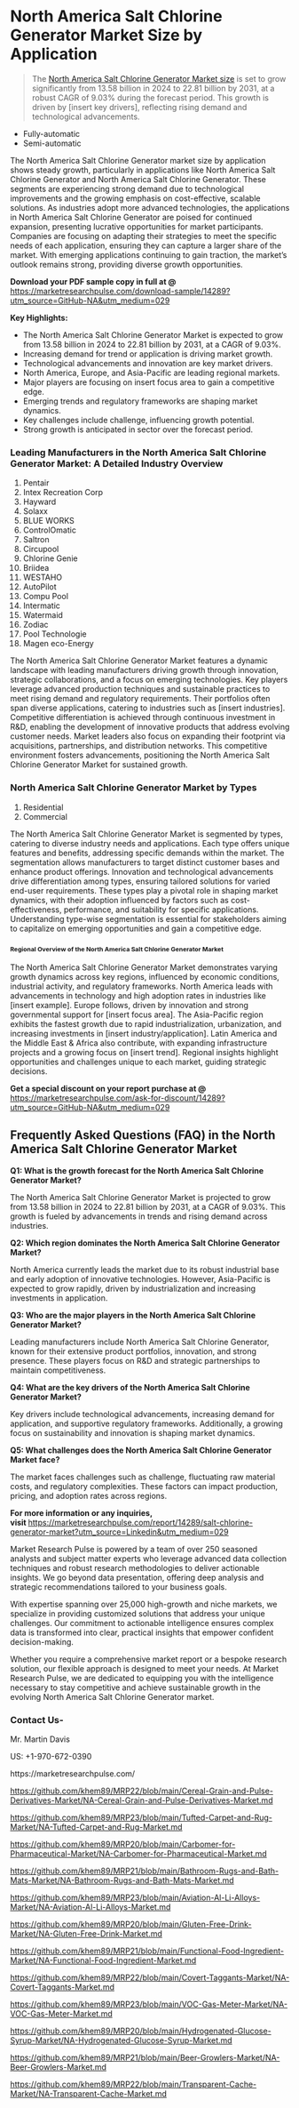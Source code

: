 <h1>North America Salt Chlorine Generator Market&nbsp;Size by Application</h1><blockquote><p>The <a href="https://marketresearchpulse.com/download-sample/14289?utm_source=GitHub-NA&amp;utm_medium=029">North America Salt Chlorine Generator Market size</a> is set to grow significantly from 13.58 billion in 2024 to 22.81 billion by 2031, at a robust CAGR of 9.03% during the forecast period. This growth is driven by [insert key drivers], reflecting rising demand and technological advancements.</p></blockquote><ul><li>Fully-automatic<li> Semi-automatic</li></ul><p>The North America Salt Chlorine Generator market size by application shows steady growth, particularly in applications like North America Salt Chlorine Generator and North America Salt Chlorine Generator. These segments are experiencing strong demand due to technological improvements and the growing emphasis on cost-effective, scalable solutions. As industries adopt more advanced technologies, the applications in North America Salt Chlorine Generator are poised for continued expansion, presenting lucrative opportunities for market participants. Companies are focusing on adapting their strategies to meet the specific needs of each application, ensuring they can capture a larger share of the market. With emerging applications continuing to gain traction, the market’s outlook remains strong, providing diverse growth opportunities.</p><p><strong>Download your PDF sample copy in full at @ </strong><a href="https://marketresearchpulse.com/download-sample/14289?utm_source=GitHub-NA&amp;utm_medium=029">https://marketresearchpulse.com/download-sample/14289?utm_source=GitHub-NA&amp;utm_medium=029</a></p><p><strong>Key Highlights: </strong></p><ul><li>The North America Salt Chlorine Generator Market is expected to grow from 13.58 billion in 2024 to 22.81 billion by 2031, at a CAGR of 9.03%.</li><li>Increasing demand for trend or application is driving market growth.</li><li>Technological advancements and innovation are key market drivers.</li><li>North America, Europe, and Asia-Pacific are leading regional markets.</li><li>Major players are focusing on insert focus area to gain a competitive edge.</li><li>Emerging trends and regulatory frameworks are shaping market dynamics.</li><li>Key challenges include challenge, influencing growth potential.</li><li>Strong growth is anticipated in sector over the forecast period.</li></ul><h3>Leading Manufacturers in the North America Salt Chlorine Generator Market: A Detailed Industry Overview</h3><ol><li>Pentair</li><li>Intex Recreation Corp</li><li>Hayward</li><li>Solaxx</li><li>BLUE WORKS</li><li>ControlOmatic</li><li>Saltron</li><li>Circupool</li><li>Chlorine Genie</li><li>Briidea</li><li>WESTAHO</li><li>AutoPilot</li><li>Compu Pool</li><li>Intermatic</li><li>Watermaid</li><li>Zodiac</li><li>Pool Technologie</li><li>Magen eco-Energy</li></ol><div class="flex max-w-full flex-col flex-grow"><div class="min-h-8 text-message flex w-full flex-col items-end gap-2 whitespace-normal break-words [.text-message+&amp;]:mt-5" dir="auto" data-message-author-role="assistant" data-message-id="fd8432e4-4910-450d-b182-61b7bfb0a01f" data-message-model-slug="gpt-4o"><div class="flex w-full flex-col gap-1 empty:hidden first:pt-[3px]"><div class="markdown prose w-full break-words dark:prose-invert light"><p>The North America Salt Chlorine Generator Market features a dynamic landscape with leading manufacturers driving growth through innovation, strategic collaborations, and a focus on emerging technologies. Key players leverage advanced production techniques and sustainable practices to meet rising demand and regulatory requirements. Their portfolios often span diverse applications, catering to industries such as [insert industries]. Competitive differentiation is achieved through continuous investment in R&amp;D, enabling the development of innovative products that address evolving customer needs. Market leaders also focus on expanding their footprint via acquisitions, partnerships, and distribution networks. This competitive environment fosters advancements, positioning the North America Salt Chlorine Generator Market for sustained growth.</p></div></div></div></div><h3>North America Salt Chlorine Generator Market by Types</h3><ol><li>Residential<li> Commercial</li></ol><div class="flex max-w-full flex-col flex-grow"><div class="min-h-8 text-message flex w-full flex-col items-end gap-2 whitespace-normal break-words [.text-message+&amp;]:mt-5" dir="auto" data-message-author-role="assistant" data-message-id="084470be-0bb7-4664-bddf-5156b4f41249" data-message-model-slug="gpt-4o-mini"><div class="flex w-full flex-col gap-1 empty:hidden first:pt-[3px]"><div class="markdown prose w-full break-words dark:prose-invert light"><p>The North America Salt Chlorine Generator Market is segmented by types, catering to diverse industry needs and applications. Each type offers unique features and benefits, addressing specific demands within the market. The segmentation allows manufacturers to target distinct customer bases and enhance product offerings. Innovation and technological advancements drive differentiation among types, ensuring tailored solutions for varied end-user requirements. These types play a pivotal role in shaping market dynamics, with their adoption influenced by factors such as cost-effectiveness, performance, and suitability for specific applications. Understanding type-wise segmentation is essential for stakeholders aiming to capitalize on emerging opportunities and gain a competitive edge.</p></div></div></div></div><h3><span style="font-size: 11px;">Regional Overview of the North America Salt Chlorine Generator Market</span></h3><div class="flex max-w-full flex-col flex-grow"><div class="min-h-8 text-message flex w-full flex-col items-end gap-2 whitespace-normal break-words [.text-message+&amp;]:mt-5" dir="auto" data-message-author-role="assistant" data-message-id="e9038762-ce64-4e30-91c9-9bd413514231" data-message-model-slug="gpt-4o-mini"><div class="flex w-full flex-col gap-1 empty:hidden first:pt-[3px]"><div class="markdown prose w-full break-words dark:prose-invert light"><p>The North America Salt Chlorine Generator Market demonstrates varying growth dynamics across key regions, influenced by economic conditions, industrial activity, and regulatory frameworks. North America leads with advancements in technology and high adoption rates in industries like [insert example]. Europe follows, driven by innovation and strong governmental support for [insert focus area]. The Asia-Pacific region exhibits the fastest growth due to rapid industrialization, urbanization, and increasing investments in [insert industry/application]. Latin America and the Middle East &amp; Africa also contribute, with expanding infrastructure projects and a growing focus on [insert trend]. Regional insights highlight opportunities and challenges unique to each market, guiding strategic decisions.</p></div></div></div></div><p><strong>Get a special discount on your report purchase at @ </strong><a href="https://marketresearchpulse.com/ask-for-discount/14289?utm_source=GitHub-NA&amp;utm_medium=029">https://marketresearchpulse.com/ask-for-discount/14289?utm_source=GitHub-NA&amp;utm_medium=029</a></p><h2>Frequently Asked Questions (FAQ) in the North America Salt Chlorine Generator Market</h2><p><strong>Q1: What is the growth forecast for the North America Salt Chlorine Generator Market?</strong></p><p>The North America Salt Chlorine Generator Market is projected to grow from 13.58 billion in 2024 to 22.81 billion by 2031, at a CAGR of 9.03%. This growth is fueled by advancements in trends and rising demand across industries.</p><p><strong>Q2: Which region dominates the North America Salt Chlorine Generator Market?</strong></p><p>North America currently leads the market due to its robust industrial base and early adoption of innovative technologies. However, Asia-Pacific is expected to grow rapidly, driven by industrialization and increasing investments in application.</p><p><strong>Q3: Who are the major players in the North America Salt Chlorine Generator Market?</strong></p><p>Leading manufacturers include North America Salt Chlorine Generator, known for their extensive product portfolios, innovation, and strong presence. These players focus on R&amp;D and strategic partnerships to maintain competitiveness.</p><p><strong>Q4: What are the key drivers of the North America Salt Chlorine Generator Market?</strong></p><p>Key drivers include technological advancements, increasing demand for application, and supportive regulatory frameworks. Additionally, a growing focus on sustainability and innovation is shaping market dynamics.</p><p><strong>Q5: What challenges does the North America Salt Chlorine Generator Market face?</strong></p><p>The market faces challenges such as challenge, fluctuating raw material costs, and regulatory complexities. These factors can impact production, pricing, and adoption rates across regions.</p><p><strong>For more information or any inquiries, visit&nbsp;</strong><a href="https://marketresearchpulse.com/report/14289/salt-chlorine-generator-market?utm_source=Linkedin&utm_medium=029">https://marketresearchpulse.com/report/14289/salt-chlorine-generator-market?utm_source=Linkedin&utm_medium=029</a></p><p>Market Research Pulse is powered by a team of over 250 seasoned analysts and subject matter experts who leverage advanced data collection techniques and robust research methodologies to deliver actionable insights. We go beyond data presentation, offering deep analysis and strategic recommendations tailored to your business goals.</p><p>With expertise spanning over 25,000 high-growth and niche markets, we specialize in providing customized solutions that address your unique challenges. Our commitment to actionable intelligence ensures complex data is transformed into clear, practical insights that empower confident decision-making.</p><p>Whether you require a comprehensive market report or a bespoke research solution, our flexible approach is designed to meet your needs. At Market Research Pulse, we are dedicated to equipping you with the intelligence necessary to stay competitive and achieve sustainable growth in the evolving North America Salt Chlorine Generator market.</p><h3><strong>Contact Us-</strong></h3><p>Mr. Martin Davis</p><p>US: +1-970-672-0390</p><p>https://marketresearchpulse.com/</p><p><a href="https://github.com/khem89/MRP22/blob/main/Cereal-Grain-and-Pulse-Derivatives-Market/NA-Cereal-Grain-and-Pulse-Derivatives-Market.md">https://github.com/khem89/MRP22/blob/main/Cereal-Grain-and-Pulse-Derivatives-Market/NA-Cereal-Grain-and-Pulse-Derivatives-Market.md</a></p><p><a href="https://github.com/khem89/MRP23/blob/main/Tufted-Carpet-and-Rug-Market/NA-Tufted-Carpet-and-Rug-Market.md">https://github.com/khem89/MRP23/blob/main/Tufted-Carpet-and-Rug-Market/NA-Tufted-Carpet-and-Rug-Market.md</a></p><p><a href="https://github.com/khem89/MRP20/blob/main/Carbomer-for-Pharmaceutical-Market/NA-Carbomer-for-Pharmaceutical-Market.md">https://github.com/khem89/MRP20/blob/main/Carbomer-for-Pharmaceutical-Market/NA-Carbomer-for-Pharmaceutical-Market.md</a></p><p><a href="https://github.com/khem89/MRP21/blob/main/Bathroom-Rugs-and-Bath-Mats-Market/NA-Bathroom-Rugs-and-Bath-Mats-Market.md">https://github.com/khem89/MRP21/blob/main/Bathroom-Rugs-and-Bath-Mats-Market/NA-Bathroom-Rugs-and-Bath-Mats-Market.md</a></p><p><a href="https://github.com/khem89/MRP23/blob/main/Aviation-Al-Li-Alloys-Market/NA-Aviation-Al-Li-Alloys-Market.md">https://github.com/khem89/MRP23/blob/main/Aviation-Al-Li-Alloys-Market/NA-Aviation-Al-Li-Alloys-Market.md</a></p><p><a href="https://github.com/khem89/MRP20/blob/main/Gluten-Free-Drink-Market/NA-Gluten-Free-Drink-Market.md">https://github.com/khem89/MRP20/blob/main/Gluten-Free-Drink-Market/NA-Gluten-Free-Drink-Market.md</a></p><p><a href="https://github.com/khem89/MRP21/blob/main/Functional-Food-Ingredient-Market/NA-Functional-Food-Ingredient-Market.md">https://github.com/khem89/MRP21/blob/main/Functional-Food-Ingredient-Market/NA-Functional-Food-Ingredient-Market.md</a></p><p><a href="https://github.com/khem89/MRP22/blob/main/Covert-Taggants-Market/NA-Covert-Taggants-Market.md">https://github.com/khem89/MRP22/blob/main/Covert-Taggants-Market/NA-Covert-Taggants-Market.md</a></p><p><a href="https://github.com/khem89/MRP23/blob/main/VOC-Gas-Meter-Market/NA-VOC-Gas-Meter-Market.md">https://github.com/khem89/MRP23/blob/main/VOC-Gas-Meter-Market/NA-VOC-Gas-Meter-Market.md</a></p><p><a href="https://github.com/khem89/MRP20/blob/main/Hydrogenated-Glucose-Syrup-Market/NA-Hydrogenated-Glucose-Syrup-Market.md">https://github.com/khem89/MRP20/blob/main/Hydrogenated-Glucose-Syrup-Market/NA-Hydrogenated-Glucose-Syrup-Market.md</a></p><p><a href="https://github.com/khem89/MRP21/blob/main/Beer-Growlers-Market/NA-Beer-Growlers-Market.md">https://github.com/khem89/MRP21/blob/main/Beer-Growlers-Market/NA-Beer-Growlers-Market.md</a></p><p><a href="https://github.com/khem89/MRP22/blob/main/Transparent-Cache-Market/NA-Transparent-Cache-Market.md">https://github.com/khem89/MRP22/blob/main/Transparent-Cache-Market/NA-Transparent-Cache-Market.md</a></p>
